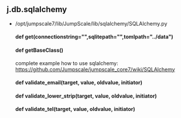 ## j.db.sqlalchemy

- /opt/jumpscale7/lib/JumpScale/lib/sqlalchemy/SQLAlchemy.py

    #### def get(connectionstring="",sqlitepath="",tomlpath="../data") 
    #### def getBaseClass() 
    
    complete example how to use sqlalchemy:
    https://github.com/Jumpscale/jumpscale_core7/wiki/SQLAlchemy
    #### def validate_email(target, value, oldvalue, initiator) 
    #### def validate_lower_strip(target, value, oldvalue, initiator) 
    #### def validate_tel(target, value, oldvalue, initiator) 
